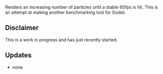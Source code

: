 Renders an increasing number of particles until a stable 60fps is hit.  This is an attempt at making another benchmarking tool for Godot.

## Disclaimer

This is a work in progress and has just recently started.

## Updates

- none

